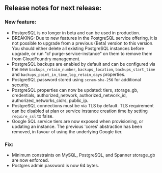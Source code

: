 ## Release notes for next release:

### New feature:
- PostgreSQL is no longer in beta and can be used in production.
- BREAKING: Due to new features in the PostgreSQL service offering, it is not possible to upgrade from
  a previous (Beta) version to this version. You should either delete all existing PostgreSQL instances before upgrade, or
  run "cf purge-service-instance" on them to remove them from CloudFoundry management.
- PostgreSQL backups are enabled by default and can be configured via the new `backups_retain_number`, `backups_location`, `backups_start_time` and `backups_point_in_time_log_retain_days` properties.
- PostgreSQL password stored using `scram-sha-256` for additional security.
- PostgreSQL properties can now be updated: tiers, storage_gb, credentials, authorized_network, authorized_network_id, authorized_networks_cidrs, public_ip.
- PostgreSQL connections must be via TLS by default. TLS requirement can be disabled at plan or service instance creation time by setting `require_ssl` to false. 
- Google SQL service tiers are now exposed when provisioning, or updating an instance. The previous 'cores' abstraction has been removed, in favour of using the underlying Google tier.


### Fix:

- Minimum constraints on MySQL, PostgreSQL, and Spanner storage_gb are now enforced.
- Postgres admin password is now 64 bytes.
